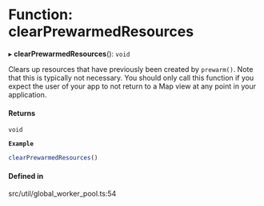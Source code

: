 # Function: clearPrewarmedResources

▸ **clearPrewarmedResources**(): `void`

Clears up resources that have previously been created by `prewarm()`.
Note that this is typically not necessary. You should only call this function
if you expect the user of your app to not return to a Map view at any point
in your application.

#### Returns

`void`

**`Example`**

```ts
clearPrewarmedResources()
```

#### Defined in

src/util/global_worker_pool.ts:54
